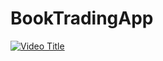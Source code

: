 # BookTradingApp

[![Video Title]((https://raw.githubusercontent.com/Juribu/ReadLay/main/Thumbnail.png))](https://www.youtube.com/watch?v=DkCezKi9jGo)
